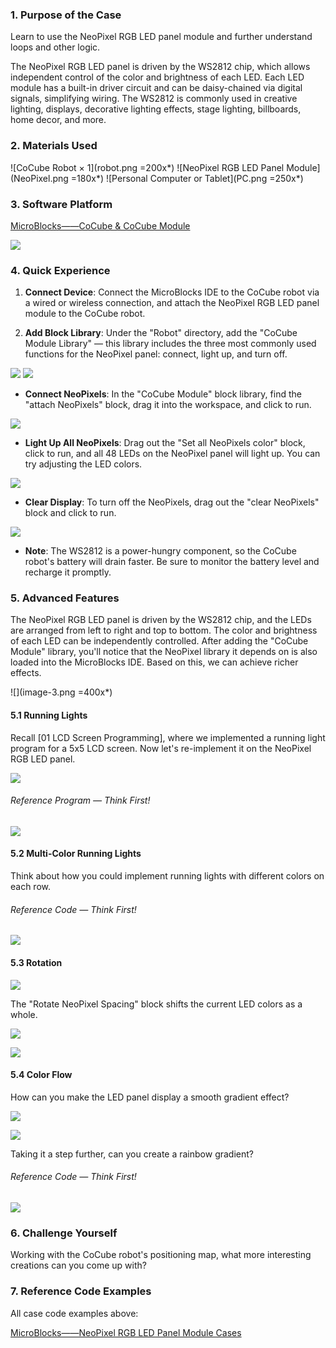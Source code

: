 ### 1. Purpose of the Case

Learn to use the NeoPixel RGB LED panel module and further understand loops and other logic.

The NeoPixel RGB LED panel is driven by the WS2812 chip, which allows independent control of the color and brightness of each LED. Each LED module has a built-in driver circuit and can be daisy-chained via digital signals, simplifying wiring. The WS2812 is commonly used in creative lighting, displays, decorative lighting effects, stage lighting, billboards, home decor, and more.

### 2. Materials Used

![CoCube Robot × 1](robot.png =200x*)
![NeoPixel RGB LED Panel Module](NeoPixel.png =180x*)
![Personal Computer or Tablet](PC.png =250x*)

### 3. Software Platform

[MicroBlocks——CoCube & CoCube Module](https://microblocks.fun/run/microblocks.html#scripts=GP%20Scripts%0Adepends%20%27CoCube%27%20%27CoCube%20Module%27)

![](image-2.png)

### 4. Quick Experience

1. **Connect Device**: Connect the MicroBlocks IDE to the CoCube robot via a wired or wireless connection, and attach the NeoPixel RGB LED panel module to the CoCube robot.

2. **Add Block Library**: Under the "Robot" directory, add the "CoCube Module Library" — this library includes the three most commonly used functions for the NeoPixel panel: connect, light up, and turn off.

![](image-1.png)
![](image.png)

* **Connect NeoPixels**: In the "CoCube Module" block library, find the "attach NeoPixels" block, drag it into the workspace, and click to run.

![](scriptImage1186229.png)

* **Light Up All NeoPixels**: Drag out the "Set all NeoPixels color" block, click to run, and all 48 LEDs on the NeoPixel panel will light up. You can try adjusting the LED colors.

![](scriptImage1235412.png)

* **Clear Display**: To turn off the NeoPixels, drag out the "clear NeoPixels" block and click to run.

![](scriptImage1624535.png)

* **Note**: The WS2812 is a power-hungry component, so the CoCube robot's battery will drain faster. Be sure to monitor the battery level and recharge it promptly.

### 5. Advanced Features

The NeoPixel RGB LED panel is driven by the WS2812 chip, and the LEDs are arranged from left to right and top to bottom. The color and brightness of each LED can be independently controlled. After adding the "CoCube Module" library, you'll notice that the NeoPixel library it depends on is also loaded into the MicroBlocks IDE. Based on this, we can achieve richer effects.

![](image-3.png =400x*)

#### 5.1 Running Lights

Recall [01 LCD Screen Programming], where we implemented a running light program for a 5x5 LCD screen. Now let's re-implement it on the NeoPixel RGB LED panel.

![](<flowing.gif>)

###### Reference Program — Think First!

![](scriptImage3745294.png)

#### 5.2 Multi-Color Running Lights

Think about how you could implement running lights with different colors on each row.

###### Reference Code — Think First!

![](scriptImage4454974.png)

#### 5.3 Rotation

![](scriptImage4858302.png)

The "Rotate NeoPixel Spacing" block shifts the current LED colors as a whole.

![](scriptImage5077164.png)

![](rotating.gif)

#### 5.4 Color Flow

How can you make the LED panel display a smooth gradient effect?

![](scriptImage6112209.png)

![](gradient.gif)

Taking it a step further, can you create a rainbow gradient?

###### Reference Code — Think First!

![](scriptImage5796430.png)

### 6. Challenge Yourself

Working with the CoCube robot's positioning map, what more interesting creations can you come up with?

### 7. Reference Code Examples

All case code examples above:

[MicroBlocks——NeoPixel RGB LED Panel Module Cases](https://microblocks.fun/run/microblocks.html#scripts=GP%20Scripts%0Adepends%20%27CoCube%20Module%27%20%27NeoPixel%27%20%27TFT%27%0A%0Ascript%20632%20-43%20%7B%0Acomment%20%27step1%27%0Aforever%20%7B%0A%20%20%27ccmodule_attach%20NeoPixels%27%0A%20%20local%20%27var%27%20%28randomColor%29%0A%20%20for%20i%2048%20%7B%0A%20%20%20%20setNeoPixelColor%20i%20var%0A%20%20%20%20waitMillis%2050%0A%20%20%7D%0A%20%20%27ccmodule_clear%20NeoPixels%27%0A%7D%0A%7D%0A%0Ascript%201023%20-55%20%7B%0Acomment%20%27step2%27%0A%27ccmodule_attach%20NeoPixels%27%0Aforever%20%7B%0A%20%20for%20i%206%20%7B%0A%20%20%20%20local%20%27var%27%20%28randomColor%29%0A%20%20%20%20for%20j%208%20%7B%0A%20%20%20%20%20%20setNeoPixelColor%20%28%28%28i%20-%201%29%20%2A%208%29%20%2B%20j%29%20var%0A%20%20%20%20%20%20waitMillis%2050%0A%20%20%20%20%7D%0A%20%20%7D%0A%7D%0A%7D%0A%0Ascript%20633%20289%20%7B%0Acomment%20%27step3%27%0A%27ccmodule_attach%20NeoPixels%27%0Afor%20i%208%20%7B%0A%20%20setNeoPixelColor%20i%20%28colorSwatch%2035%20190%2030%20255%29%0A%7D%0Aforever%20%7B%0A%20%20rotateNeoPixelsBy%20-8%0A%20%20waitMillis%20100%0A%7D%0A%7D%0A%0Ascript%201028%20306%20%7B%0Acomment%20%27step4%27%0A%27ccmodule_attach%20NeoPixels%27%0A%27ccmodule_set%20all%20NeoPixels%20color%27%20%28colorSwatch%2035%20190%2030%20255%29%0Aforever%20%7B%0A%20%20NeoPixel_shift_all_colors%205%0A%20%20waitMillis%2050%0A%7D%0A%7D%0A%0Ascript%20632%20566%20%7B%0Acomment%20%27step5%27%0A%27ccmodule_attach%20NeoPixels%27%0A%27ccmodule_set%20all%20NeoPixels%20color%27%20%28colorSwatch%2035%20190%2030%20255%29%0Afor%20i%2048%20%7B%0A%20%20NeoPixel_shift_color%20i%20%28i%20%2A%205%29%0A%7D%0Aforever%20%7B%0A%20%20NeoPixel_shift_all_colors%2010%0A%20%20waitMillis%20100%0A%7D%0A%7D%0A%0A)